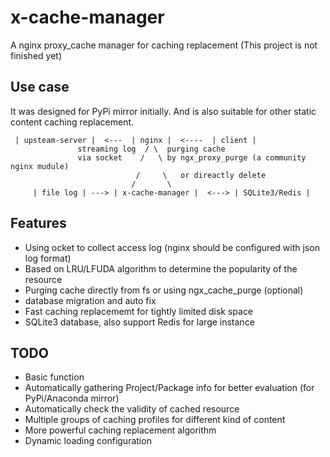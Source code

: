 # x-cache-manager
A nginx proxy_cache manager for caching replacement
(This project is not finished yet)

## Use case
It was designed for PyPi mirror initially.
And is also suitable for other static content caching replacement.

```                           
 | upsteam-server |  <---  | nginx |  <----  | client |         
               streaming log  / \  purging cache                
               via socket    /   \ by ngx_proxy_purge (a community nginx mudule)                                   
                            /     \   or direactly delete                      
                           /       \                            
     | file log | ---> | x-cache-manager |  <---> | SQLite3/Redis |
```               

## Features
- Using ocket to collect access log (nginx should be configured with json log format)
- Based on LRU/LFUDA algorithm to determine the popularity of the resource
- Purging cache directly from fs or using ngx_cache_purge (optional)
- database migration and auto fix
- Fast caching replacememt for tightly limited disk space
- SQLite3 database, also support Redis for large instance

## TODO
- Basic function
- Automatically gathering Project/Package info for better evaluation (for PyPi/Anaconda mirror)
- Automatically check the validity of cached resource
- Multiple groups of caching profiles for different kind of content
- More powerful caching replacement algorithm
- Dynamic loading configuration

